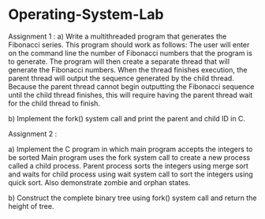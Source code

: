 # Operating-System-Lab
Assignment 1 :
a) Write a multithreaded program that generates the Fibonacci series. This program should work as follows: The user will enter on the command line the number of 
Fibonacci numbers that the program is to generate. The program will then create a separate thread that will generate the Fibonacci numbers. When the thread finishes 
execution, the parent thread will output the sequence generated by the child thread. Because the parent thread cannot begin outputting the Fibonacci sequence until the 
child thread finishes, this will require having the parent thread wait for the child thread to finish.

b) Implement the fork() system call and print the parent and child ID in C.

Assignment 2 :

a) Implement the C program in which main program accepts the integers to be sorted Main program uses the fork system call to create a new process called a child process. Parent process sorts the integers using merge sort and waits for child process using wait system call to sort the integers using quick sort. Also demonstrate zombie and orphan states.

b) Construct the complete binary tree using fork() system call and return the height of tree.
